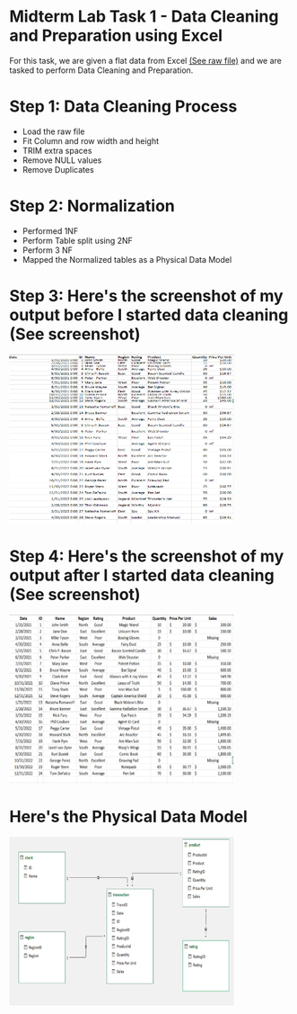 # Midterm Lab Task 1 - Data Cleaning and Preparation using Excel
For this task, we are given a flat data from Excel [(See raw file)](Midterm%20Task%201/ways_to_clean_dataRaw.xlsx) and we are tasked to perform Data Cleaning and Preparation.
# Step 1: Data Cleaning Process
- Load the raw file
- Fit Column and row width and height
- TRIM extra spaces
- Remove NULL values
- Remove Duplicates
# Step 2: Normalization
- Performed 1NF
- Perform Table split using 2NF
- Perform 3 NF
- Mapped the Normalized tables as a Physical Data Model
# Step 3: Here's the screenshot of my output before I started data cleaning (See screenshot)
<img src="images/before.png" alt="Alt Text" width="400" height="300">

# Step 4: Here's the screenshot of my output after I started data cleaning (See screenshot)
<img src="images/after.png" alt="Alt Text" width="400" height="300">

# Here's the Physical Data Model
<img src="images/erd.png" alt="Alt Text" width="400" height="300">
